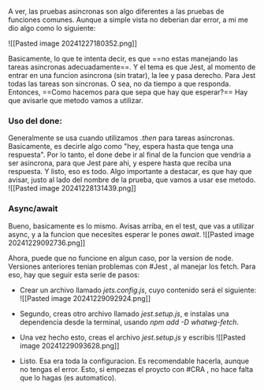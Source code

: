 A ver, las pruebas asincronas son algo diferentes a las pruebas de funciones comunes. Aunque a simple vista no deberian dar error, a mi me dio algo como lo siguiente:

![[Pasted image 20241227180352.png]]

Basicamente, lo que te intenta decir, es que ==no estas manejando las tareas asincronas adecuadamente==. Y el tema es que Jest, al momento de entrar en una funcion asincrona (sin tratar), la lee y pasa derecho. Para Jest todas las tareas son sincronas. O sea, no da tiempo a que responda. Entonces, ==Como hacemos para que sepa que hay que esperar?== Hay que avisarle que metodo vamos a utilizar.

### Uso del done:

Generalmente se usa cuando utilizamos *.then* para tareas asincronas. Basicamente, es decirle algo como "hey, espera hasta que tenga una respuesta". Por lo tanto, el done debe ir al final de la funcion que vendria a ser asincrona, para que Jest pare ahi, y espere hasta que reciba una respuesta. Y listo, eso es todo. Algo importante a destacar, es que hay que avisar, justo al lado del nombre de la prueba, que vamos a usar ese metodo.
![[Pasted image 20241228131439.png]]

### Async/await

Bueno, basicamente es lo mismo. Avisas arriba, en el test, que vas a utilizar async, y a la funcion que necesites esperar le pones *await*.
![[Pasted image 20241229092736.png]]

Ahora, puede que no funcione en algun caso, por la version de node. Versiones anteriores tenian problemas con #Jest , al manejar los fetch. Para eso, hay que seguir esta serie de pasos:

- Crear un archivo llamado *jets.config.js*, cuyo contenido será el siguiente: ![[Pasted image 20241229092924.png]]

- Segundo, creas otro archivo llamado *jest.setup.js*, e instalas una dependencia desde la terminal, usando *npm add -D whatwg-fetch*.

- Una vez hecho esto, creas el archivo *jest.setup.js* y escribis ![[Pasted image 20241229093628.png]]

- Listo. Esa era toda la configuracion. Es recomendable hacerla, aunque no tengas el error. Esto, si empezas el proycto con #CRA , no hace falta que lo hagas (es automatico).
